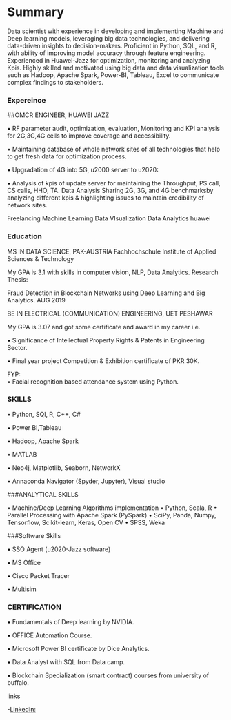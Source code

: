 
# Summary

Data scientist with experience in developing and implementing Machine and Deep learning models, leveraging big data technologies, and delivering data-driven insights to decision-makers. Proficient in Python, SQL, and R, with ability of improving model accuracy through feature engineering. Experienced in Huawei-Jazz for optimization, monitoring and analyzing Kpis. Highly skilled and motivated using big data and data visualization tools such as Hadoop, Apache Spark, Power-BI, Tableau, Excel to communicate complex findings to stakeholders.


### Expereince

##OMCR ENGINEER, HUAWEI JAZZ          

•	RF parameter audit, optimization, evaluation, Monitoring and KPI analysis for 2G,3G,4G cells to improve coverage and accessibility.

•	Maintaining database of whole network sites of all technologies that help to get fresh data for optimization process.

•	Upgradation of 4G into 5G, u2000 server to u2020:

•	Analysis of kpis of update server for maintaining the Throughput, PS call, CS calls, HHO, TA.
Data Analysis Sharing 2G, 3G, and 4G benchmarksby analyzing different kpis & highlighting issues to maintain credibility of network sites.




Freelancing
Machine Learning
Data VIsualization
Data Analytics
huawei
### Education

MS IN DATA SCIENCE, PAK-AUSTRIA Fachhochschule Institute of Applied Sciences & Technology

My GPA is 3.1 with skills in computer vision, NLP, Data Analytics.
Research Thesis:

Fraud Detection in Blockchain Networks using Deep Learning and Big Analytics. 
AUG 2019

BE IN ELECTRICAL (COMMUNICATION) ENGINEERING, UET PESHAWAR

My GPA is 3.07 and got some certificate and award in my career i.e.

•	Significance of Intellectual Property Rights & Patents in Engineering Sector.

•	Final year project Competition & Exhibition certificate of PKR 30K.

FYP:   
•	Facial recognition based attendance system using Python.

### SKILLS
•	Python, SQl, R, C++, C#

•	Power BI,Tableau

•	Hadoop, Apache Spark

•	MATLAB

•	Neo4j, Matplotlib, Seaborn, NetworkX 

•	Annaconda Navigator (Spyder, Jupyter), Visual studio

###ANALYTICAL SKILLS

•	Machine/Deep Learning Algorithms implementation	
•	Python, Scala, R
•	Parallel Processing with Apache Spark (PySpark)
•	SciPy, Panda,  Numpy, Tensorflow, Scikit-learn, Keras, Open CV
•	SPSS, Weka

###Software Skills

•	SSO Agent (u2020-Jazz software)

•	MS Office

•	Cisco Packet Tracer

•	Multisim

### CERTIFICATION
•	Fundamentals of Deep learning by NVIDIA.

•	OFFICE Automation Course.

•	Microsoft Power BI certificate by Dice Analytics.

•	Data Analyst with SQL from Data camp.

•	Blockchain Specialization (smart contract) courses from university of buffalo.

links

-[LinkedIn:](https://linkedin.com/in/fahadi-qureshi)
